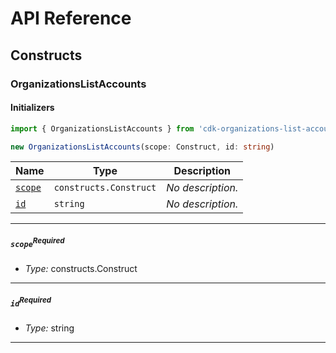 # API Reference <a name="API Reference" id="api-reference"></a>

## Constructs <a name="Constructs" id="Constructs"></a>

### OrganizationsListAccounts <a name="OrganizationsListAccounts" id="cdk-organizations-list-accounts.OrganizationsListAccounts"></a>

#### Initializers <a name="Initializers" id="cdk-organizations-list-accounts.OrganizationsListAccounts.Initializer"></a>

```typescript
import { OrganizationsListAccounts } from 'cdk-organizations-list-accounts'

new OrganizationsListAccounts(scope: Construct, id: string)
```

| **Name** | **Type** | **Description** |
| --- | --- | --- |
| <code><a href="#cdk-organizations-list-accounts.OrganizationsListAccounts.Initializer.parameter.scope">scope</a></code> | <code>constructs.Construct</code> | *No description.* |
| <code><a href="#cdk-organizations-list-accounts.OrganizationsListAccounts.Initializer.parameter.id">id</a></code> | <code>string</code> | *No description.* |

---

##### `scope`<sup>Required</sup> <a name="scope" id="cdk-organizations-list-accounts.OrganizationsListAccounts.Initializer.parameter.scope"></a>

- *Type:* constructs.Construct

---

##### `id`<sup>Required</sup> <a name="id" id="cdk-organizations-list-accounts.OrganizationsListAccounts.Initializer.parameter.id"></a>

- *Type:* string

---








